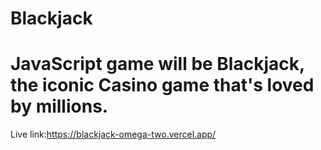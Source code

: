 # Blackjack
# JavaScript game will be Blackjack, the iconic Casino game that's loved by millions.
Live link:https://blackjack-omega-two.vercel.app/
